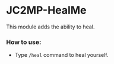 # JC2MP-HealMe
This module adds the ability to heal.

### How to use:
* Type `/heal` command to heal yourself.
